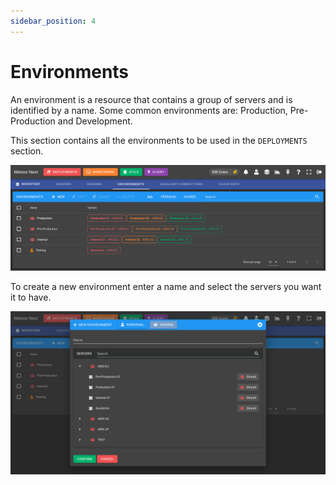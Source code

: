 ```yaml
---
sidebar_position: 4
---
```


# Environments

An environment is a resource that contains a group of servers and is identified by a name. Some common environments are: Production, Pre-Production and Development.

This section contains all the environments to be used in the `DEPLOYMENTS` section.

![alt text](../../../assets/inventory/environments.png "Inventory - Environments")

To create a new environment enter a name and select the servers you want it to have.

![alt text](../../../assets/inventory/environments-new.png "Inventory - New Environment")